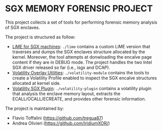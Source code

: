 # SGX MEMORY FORENSIC PROJECT

This project collects a set of tools for performing forensic memory analysis of SGX enclaves.

The project is structured as follow:
- [LiME for SGX machines](./lime): `./lime` contains a custom LiME version that traverses and dumps the SGX enclaves structure allocated by the kernel. Moreover, the tool attempts at donwloading the encalve page content if they are in DEBUG mode. The project handles the two Intel SGX driver released so far (i.e., isgx and DCAP).
- [Volatility Overlay Utilities](./volatility-module): `./volatility-module` contains the tools to create a Volatility Profile enabled to inspect the SGX encalve structures allocated at kernel side.
- [Volatility SGX Plugin](./volatility-plugin): `./volatility-plugin` contains a volatility plugin that analysis the enclave memory layout, extracts the ECALL/OCALL/ECREATE, and provides other forensic information.

The project is maintained by:
- Flavio Toffalini (https://github.com/tregua87)
- Andrea Olivieri (https://github.com/IridiumXOR/)
